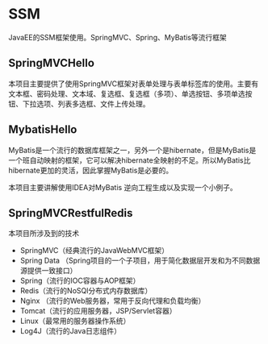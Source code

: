 # SSM
JavaEE的SSM框架使用。SpringMVC、Spring、MyBatis等流行框架



## SpringMVCHello

本项目主要提供了使用SpringMVC框架对表单处理与表单标签库的使用。主要有文本框、密码处理、文本域、复选框、复选框（多项）、单选按钮、多项单选按钮、下拉选项、列表多选框、文件上传处理。

## MybatisHello

MyBatis是一个流行的数据库框架之一，另外一个是hibernate，但是MyBatis是一个班自动映射的框架，它可以解决hibernate全映射的不足。所以MyBatis比hibernate更加的灵活，因此掌握MyBatis是必要的。

本项目主要讲解使用IDEA对MyBatis 逆向工程生成以及实现一个小例子。

## SpringMVCRestfulRedis

本项目所涉及到的技术

- SpringMVC（经典流行的JavaWebMVC框架）
- Spring Data （Spring项目的一个子项目，用于简化数据层开发和为不同数据源提供一致接口）
- Spring（流行的IOC容器与AOP框架）
- Redis（流行的NoSQl分布式内存数据库）
- Nginx （流行的Web服务器，常用于反向代理和负载均衡）
- Tomcat（流行的应用服务器，JSP/Servlet容器）
- Linux（最常用的服务器操作系统）
- Log4J（流行的Java日志组件）